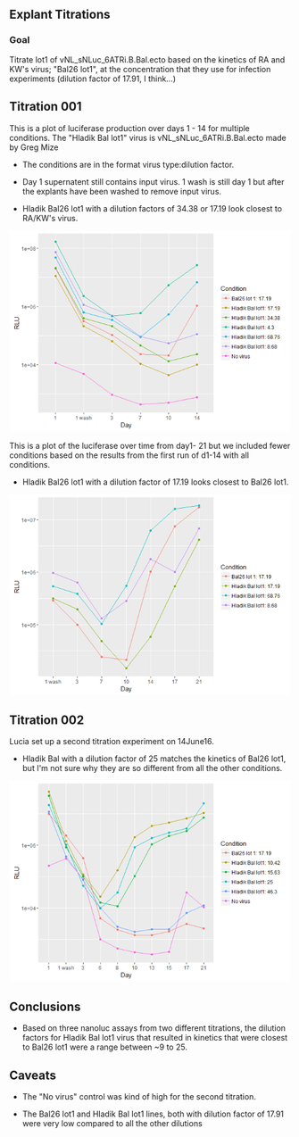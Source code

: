 Explant Titrations
------------------

### Goal

Titrate lot1 of vNL\_sNLuc\_6ATRi.B.Bal.ecto based on the kinetics of RA and KW's virus; "Bal26 lot1", at the concentration that they use for infection experiments (dilution factor of 17.91, I think...)

Titration 001
-------------

This is a plot of luciferase production over days 1 - 14 for multiple conditions. The "Hladik Bal lot1" virus is vNL\_sNLuc\_6ATRi.B.Bal.ecto made by Greg Mize

-   The conditions are in the format virus type:dilution factor.

-   Day 1 supernatent still contains input virus. 1 wash is still day 1 but after the explants have been washed to remove input virus.

-   Hladik Bal26 lot1 with a dilution factors of 34.38 or 17.19 look closest to RA/KW's virus.

![](titration_analysis_files/figure-markdown_github/unnamed-chunk-1-1.png)

This is a plot of the luciferase over time from day1- 21 but we included fewer conditions based on the results from the first run of d1-14 with all conditions.

-   Hladik Bal26 lot1 with a dilution factor of 17.19 looks closest to Bal26 lot1.

![](titration_analysis_files/figure-markdown_github/unnamed-chunk-2-1.png)

Titration 002
-------------

Lucia set up a second titration experiment on 14June16.

-   Hladik Bal with a dilution factor of 25 matches the kinetics of Bal26 lot1, but I'm not sure why they are so different from all the other conditions.

![](titration_analysis_files/figure-markdown_github/unnamed-chunk-3-1.png)

Conclusions
-----------

-   Based on three nanoluc assays from two different titrations, the dilution factors for Hladik Bal lot1 virus that resulted in kinetics that were closest to Bal26 lot1 were a range between ~9 to 25.

Caveats
-------

-   The "No virus" control was kind of high for the second titration.

-   The Bal26 lot1 and Hladik Bal lot1 lines, both with dilution factor of 17.91 were very low compared to all the other dilutions
